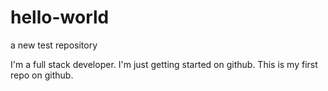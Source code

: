 # hello-world
a new test repository

I'm a full stack developer. I'm just getting started on github. This is my first repo on github.
